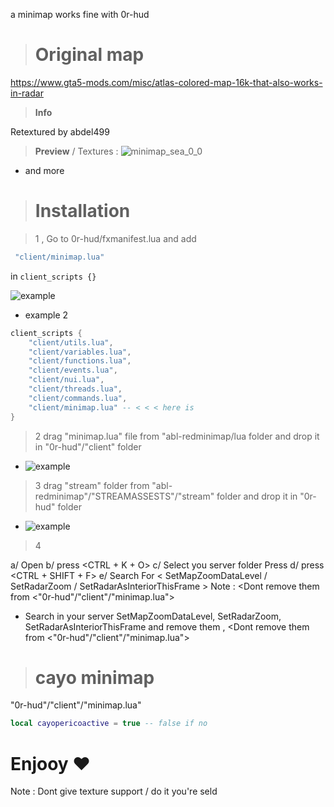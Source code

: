 
a minimap works fine with 0r-hud 

> # Original map

https://www.gta5-mods.com/misc/atlas-colored-map-16k-that-also-works-in-radar

> **Info**

Retextured by abdel499

> **Preview** / Textures :
![minimap_sea_0_0](https://github.com/AbdeLhere/fivem-redminimap/assets/140607607/22cdfa52-0843-4ec5-bdc2-eb7146285775)
- and more
> # Installation

> 1 , Go to 0r-hud/fxmanifest.lua and add 

```lua
 "client/minimap.lua"
```
in ```client_scripts {}```

![example](https://github.com/AbdeLhere/fivem-redminimap/assets/140607607/f0510503-a1d6-472a-a30b-67eb4e13b33e)


- example 2
```lua
client_scripts {
    "client/utils.lua",
    "client/variables.lua",
    "client/functions.lua",
    "client/events.lua",
    "client/nui.lua",
    "client/threads.lua",
    "client/commands.lua",
    "client/minimap.lua" -- < < < here is
}
```

> 2 drag "minimap.lua" file from "abl-redminimap/lua folder and drop it in "0r-hud"/"client" folder
- ![example](image.png)


> 3 drag "stream" folder  from "abl-redminimap"/"STREAMASSESTS"/"stream" folder and drop it in "0r-hud" folder
- ![example](image-2.png)

> 4 


a/ Open <Visual Studio Code> 
b/ press <CTRL + K + O> 
c/ Select you server folder Press <open> 
d/ press <CTRL + SHIFT + F> 
e/ Search For <     SetMapZoomDataLevel / SetRadarZoom / SetRadarAsInteriorThisFrame      > <and remove them>
Note : <Dont remove them from <"0r-hud"/"client"/"minimap.lua">

- Search in your server SetMapZoomDataLevel, SetRadarZoom, SetRadarAsInteriorThisFrame and remove them , <Dont remove them from <"0r-hud"/"client"/"minimap.lua">

> # cayo minimap

<go to > "0r-hud"/"client"/"minimap.lua" <and set>  

```lua
local cayopericoactive = true -- false if no
```


# Enjooy ❤



Note : Dont give texture support / do it you're seld 
